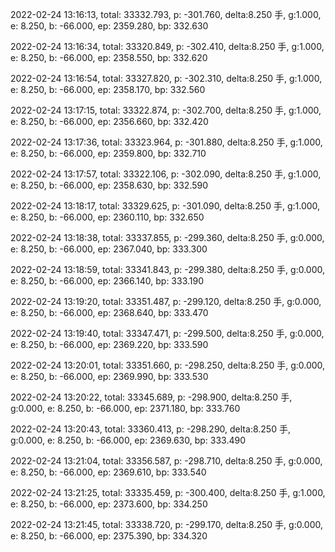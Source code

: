 2022-02-24 13:16:13, total: 33332.793, p: -301.760, delta:8.250 手, g:1.000, e: 8.250, b: -66.000, ep: 2359.280, bp: 332.630

2022-02-24 13:16:34, total: 33320.849, p: -302.410, delta:8.250 手, g:1.000, e: 8.250, b: -66.000, ep: 2358.550, bp: 332.620

2022-02-24 13:16:54, total: 33327.820, p: -302.310, delta:8.250 手, g:1.000, e: 8.250, b: -66.000, ep: 2358.170, bp: 332.560

2022-02-24 13:17:15, total: 33322.874, p: -302.700, delta:8.250 手, g:1.000, e: 8.250, b: -66.000, ep: 2356.660, bp: 332.420

2022-02-24 13:17:36, total: 33323.964, p: -301.880, delta:8.250 手, g:1.000, e: 8.250, b: -66.000, ep: 2359.800, bp: 332.710

2022-02-24 13:17:57, total: 33322.106, p: -302.090, delta:8.250 手, g:1.000, e: 8.250, b: -66.000, ep: 2358.630, bp: 332.590

2022-02-24 13:18:17, total: 33329.625, p: -301.090, delta:8.250 手, g:1.000, e: 8.250, b: -66.000, ep: 2360.110, bp: 332.650

2022-02-24 13:18:38, total: 33337.855, p: -299.360, delta:8.250 手, g:0.000, e: 8.250, b: -66.000, ep: 2367.040, bp: 333.300

2022-02-24 13:18:59, total: 33341.843, p: -299.380, delta:8.250 手, g:0.000, e: 8.250, b: -66.000, ep: 2366.140, bp: 333.190

2022-02-24 13:19:20, total: 33351.487, p: -299.120, delta:8.250 手, g:0.000, e: 8.250, b: -66.000, ep: 2368.640, bp: 333.470

2022-02-24 13:19:40, total: 33347.471, p: -299.500, delta:8.250 手, g:0.000, e: 8.250, b: -66.000, ep: 2369.220, bp: 333.590

2022-02-24 13:20:01, total: 33351.660, p: -298.250, delta:8.250 手, g:0.000, e: 8.250, b: -66.000, ep: 2369.990, bp: 333.530

2022-02-24 13:20:22, total: 33345.689, p: -298.900, delta:8.250 手, g:0.000, e: 8.250, b: -66.000, ep: 2371.180, bp: 333.760

2022-02-24 13:20:43, total: 33360.413, p: -298.290, delta:8.250 手, g:0.000, e: 8.250, b: -66.000, ep: 2369.630, bp: 333.490

2022-02-24 13:21:04, total: 33356.587, p: -298.710, delta:8.250 手, g:0.000, e: 8.250, b: -66.000, ep: 2369.610, bp: 333.540

2022-02-24 13:21:25, total: 33335.459, p: -300.400, delta:8.250 手, g:1.000, e: 8.250, b: -66.000, ep: 2373.600, bp: 334.250

2022-02-24 13:21:45, total: 33338.720, p: -299.170, delta:8.250 手, g:0.000, e: 8.250, b: -66.000, ep: 2375.390, bp: 334.320